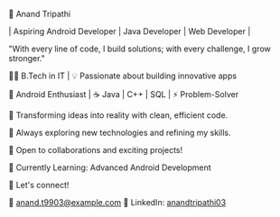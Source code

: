 🚀 Anand Tripathi 

| Aspiring Android Developer | Java Developer | Web Developer |

"With every line of code, I build solutions; with every challenge, I grow stronger."

👨‍💻 B.Tech in IT | 💡 Passionate about building innovative apps

📱 Android Enthusiast | ☕ Java | C++ | SQL | ⚡ Problem-Solver

🔹 Transforming ideas into reality with clean, efficient code.

🔹 Always exploring new technologies and refining my skills.

🔹 Open to collaborations and exciting projects!

📌 Currently Learning: Advanced Android Development

💬 Let's connect!

📧 anand.t9903@example.com
🔗 LinkedIn: [anandtripathi03](https://www.linkedin.com/in/anandtripathi03)






